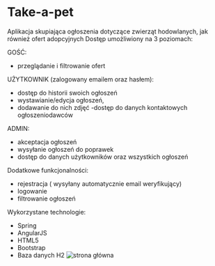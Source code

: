 # Take-a-pet

Aplikacja skupiająca ogłoszenia dotyczące zwierząt hodowlanych, jak również ofert adopcyjnych
Dostęp umożliwiony na 3 poziomach:

GOŚĆ:
- przeglądanie i filtrowanie ofert

UŻYTKOWNIK (zalogowany emailem oraz hasłem):
- dostęp do historii swoich ogłoszeń
- wystawianie/edycja ogłoszeń, 
- dodawanie do nich zdjęć
 -dostęp do danych kontaktowych ogłoszeniodawców

ADMIN:
- akceptacja ogłoszeń
- wysyłanie ogłoszeń do poprawek
- dostęp do danych użytkowników oraz wszystkich ogłoszeń

Dodatkowe funkcjonalności:
- rejestracja ( wysyłany automatycznie email weryfikujący)
- logowanie
- filtrowanie ogłoszeń

Wykorzystane technologie:
- Spring
- AngularJS
- HTML5
- Bootstrap
- Baza danych H2
![strona główna](https://user-images.githubusercontent.com/45732522/115529077-e40e4f00-a292-11eb-853e-ed1054e149e1.PNG)
